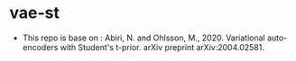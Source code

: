 # vae-st
* This repo is base on :
   Abiri, N. and Ohlsson, M., 2020. Variational auto-encoders with Student's t-prior. arXiv preprint arXiv:2004.02581.
